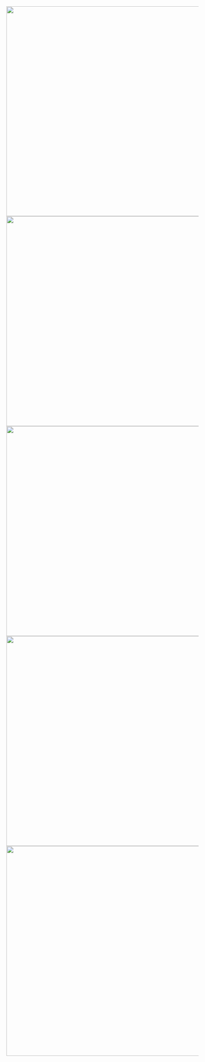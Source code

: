 <img width="550px" src="https://github-readme-stats.vercel.app/api?username=pdrajan&theme=radical&show_icons=true&rank_icon=github&count_private=true" />
<img width="550px" src="https://github-readme-streak-stats.herokuapp.com/?user=pdrajan&theme=radical&hide_border=true" />
<img width="550px" src="https://github-readme-stats.vercel.app/api/top-langs/?username=pdrajan&theme=radical&hide_border=true&include_all_commits=true&count_private=true&layout=compact" />
<img width="550px" src="https://wakatime.com/share/@pdrajan/7586139e-cddb-47f8-bc96-c19912534f4b.svg" />
<img width="550px" src="https://wakatime.com/share/@pdrajan/890c8a25-3d71-4496-9223-13c91a34ac95.svg"/>
 
